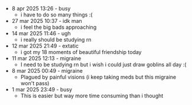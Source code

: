 
- 8 apr 2025 13:26 - busy
    - i have to do so many things :(
- 27 mar 2025 10:37 - idk man
    - i feel the big bads approaching
- 14 mar 2025 11:46 - ugh
    - i really should be studying rn
- 12 mar 2025 21:49 - extatic
    - i got my 18 moments of beautiful friendship today
- 11 mar 2025 12:13 - migraine
    - I need to be studying rn but i wish i could just draw goblins all day :(
- 8 mar 2025 00:49 - migraine 
    - Plagued by painful visions (i keep taking meds but this migraine won't pass)
- 1 mar 2025 23:49 - busy
    - This is easier but way more time consuming than i thought